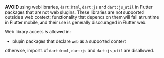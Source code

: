 **AVOID** using web libraries, `dart:html`, `dart:js` and 
`dart:js_util` in Flutter packages that are not web plugins. These libraries are 
not supported outside a web context; functionality that depends on them will
fail at runtime in Flutter mobile, and their use is generally discouraged in
Flutter web.

Web library access *is* allowed in:

* plugin packages that declare `web` as a supported context

otherwise, imports of `dart:html`, `dart:js` and  `dart:js_util` are disallowed.
